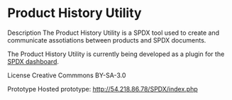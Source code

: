 Product History Utility
=========

Description
The Product History Utility is a SPDX tool used to create and communicate assotiations between products and SPDX documents. 

The Product History Utility is currently being developed as a plugin for the <a href="https://github.com/joerter/spdx-dashboard">SPDX dashboard</a>. 

License
Creative Commmons BY-SA-3.0

Prototype
Hosted prototype: http://54.218.86.78/SPDX/index.php
